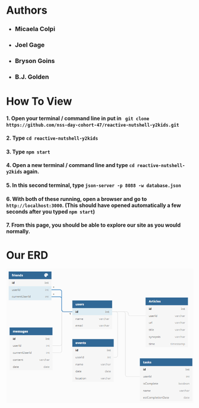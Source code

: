 # Authors
- ### Micaela Colpi
- ### Joel Gage
- ### Bryson Goins
- ### B.J. Golden

# How To View
#### 1. Open your terminal / command line in put in ` git clone https://github.com/nss-day-cohort-47/reactive-nutshell-y2kids.git`
#### 2. Type `cd reactive-nutshell-y2kids`
#### 3. Type `npm start`
#### 4. Open a new terminal / command line and type `cd reactive-nutshell-y2kids` again.
#### 5. In this second terminal, type `json-server -p 8088 -w database.json`
#### 6. With both of these running, open a browser and go to `http://localhost:3000`. (This should have opened automatically a few seconds after you typed `npm start`)
#### 7. From this page, you should be able to explore our site as you would normally.

# Our ERD
![](ERD.PNG)